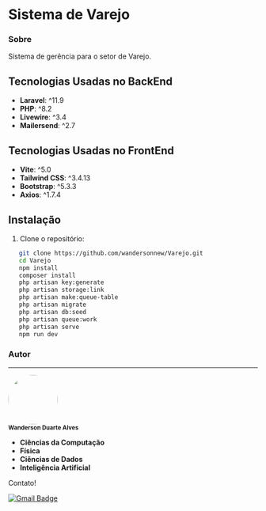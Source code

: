 # Sistema de Varejo

### Sobre

Sistema de gerência para o setor de Varejo.


## Tecnologias Usadas no BackEnd

- **Laravel**: ^11.9
- **PHP**: ^8.2
- **Livewire**: ^3.4
- **Mailersend**: ^2.7

## Tecnologias Usadas no FrontEnd

- **Vite**: ^5.0
- **Tailwind CSS**: ^3.4.13
- **Bootstrap**: ^5.3.3
- **Axios**: ^1.7.4

## Instalação

1. Clone o repositório:
```bash
   git clone https://github.com/wandersonnew/Varejo.git
   cd Varejo
   npm install
   composer install
   php artisan key:generate
   php artisan storage:link
   php artisan make:queue-table
   php artisan migrate
   php artisan db:seed
   php artisan queue:work
   php artisan serve
   npm run dev
```

### Autor
---

<img style="border-radius: 50%;" src="https://avatars.githubusercontent.com/u/40368246?s=400&u=a7402c2d5af1e41852d39eaf80cb2154223f80db&v=4" width="100px;" alt=""/>
 <br />
 <sub><b>Wanderson Duarte Alves</b></sub>

- **Ciências da Computação**
- **Física**
- **Ciências de Dados**
- **Inteligência Artificial**

Contato!

[![Gmail Badge](https://img.shields.io/badge/-wandersondrtlvs.new@gmail.com-c14438?style=flat-square&logo=Gmail&logoColor=white&link=mailto:wandersondrtlvs.new@gmail.com)](mailto:wandersondrtlvs.new@gmail.com)
